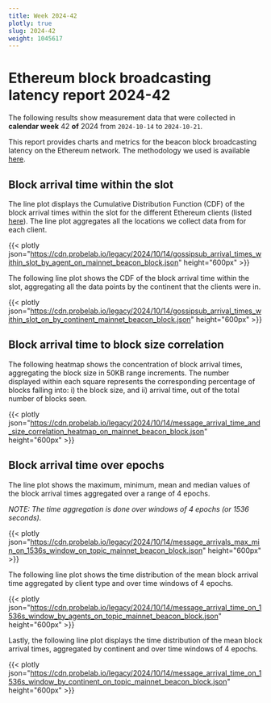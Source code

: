 ```yaml
---
title: Week 2024-42
plotly: true
slug: 2024-42
weight: 1045617
---
```


# Ethereum block broadcasting latency report 2024-42

The following results show measurement data that were collected in **calendar week** 42 **of** 2024 from `2024-10-14` to `2024-10-21`.

This report provides charts and metrics for the beacon block broadcasting latency on the Ethereum network. The methodology we used is available [here](../methodology).

## Block arrival time within the slot
The line plot displays the Cumulative Distribution Function (CDF) of the block arrival times within the slot for the different Ethereum clients (listed [here](../methodology#data-source)). The line plot aggregates all the locations we collect data from for each client.

{{< plotly json="https://cdn.probelab.io/legacy/2024/10/14/gossipsub_arrival_times_within_slot_by_agent_on_mainnet_beacon_block.json" height="600px" >}}

The following line plot shows the CDF of the block arrival time within the slot, aggregating all the data points by the continent that the clients were in.

{{< plotly json="https://cdn.probelab.io/legacy/2024/10/14/gossipsub_arrival_times_within_slot_on_by_continent_mainnet_beacon_block.json" height="600px" >}}

## Block arrival time to block size correlation
The following heatmap shows the concentration of block arrival times, aggregating the block size in 50KB range increments. The number displayed within each square represents the corresponding percentage of blocks falling into: i) the block size, and ii) arrival time, out of the total number of blocks seen.

{{< plotly json="https://cdn.probelab.io/legacy/2024/10/14/message_arrival_time_and_size_correlation_heatmap_on_mainnet_beacon_block.json" height="600px" >}}

## Block arrival time over epochs
The line plot shows the maximum, minimum, mean and median values of the block arrival times aggregated over a range of 4 epochs.

_NOTE: The time aggregation is done over windows of 4 epochs (or 1536 seconds)._

{{< plotly json="https://cdn.probelab.io/legacy/2024/10/14/message_arrivals_max_min_on_1536s_window_on_topic_mainnet_beacon_block.json" height="600px" >}}

The following line plot shows the time distribution of the mean block arrival time aggregated by client type and over time windows of 4 epochs.

{{< plotly json="https://cdn.probelab.io/legacy/2024/10/14/message_arrival_time_on_1536s_window_by_agents_on_topic_mainnet_beacon_block.json" height="600px" >}}

Lastly, the following line plot displays the time distribution of the mean block arrival times, aggregated by continent and over time windows of 4 epochs.

{{< plotly json="https://cdn.probelab.io/legacy/2024/10/14/message_arrival_time_on_1536s_window_by_continent_on_topic_mainnet_beacon_block.json" height="600px" >}}
